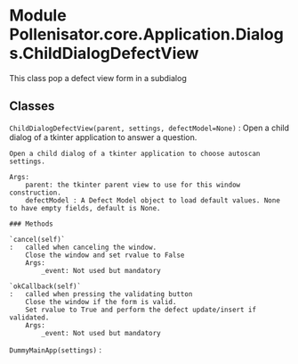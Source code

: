 Module Pollenisator.core.Application.Dialogs.ChildDialogDefectView
==================================================================
This class pop a defect view form in a subdialog

Classes
-------

`ChildDialogDefectView(parent, settings, defectModel=None)`
:   Open a child dialog of a tkinter application to answer a question.
    
    Open a child dialog of a tkinter application to choose autoscan settings.
    
    Args:
        parent: the tkinter parent view to use for this window construction.
        defectModel : A Defect Model object to load default values. None to have empty fields, default is None.

    ### Methods

    `cancel(self)`
    :   called when canceling the window.
        Close the window and set rvalue to False
        Args:
            _event: Not used but mandatory

    `okCallback(self)`
    :   called when pressing the validating button
        Close the window if the form is valid.
        Set rvalue to True and perform the defect update/insert if validated.
        Args:
            _event: Not used but mandatory

`DummyMainApp(settings)`
: